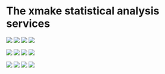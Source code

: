 # The xmake statistical analysis services

![](https://img.shields.io/github/downloads/tboox/xmake-stats/v2.2.2/total.svg?style=flat-square) ![](https://img.shields.io/github/downloads/tboox/xmake-stats/v2.2.2/linux.svg?style=flat-square) ![](https://img.shields.io/github/downloads/tboox/xmake-stats/v2.2.2/macosx.svg?style=flat-square) ![](https://img.shields.io/github/downloads/tboox/xmake-stats/v2.2.2/windows.svg?style=flat-square)

![](https://img.shields.io/github/downloads/tboox/xmake-stats/v2.2.1/total.svg?style=flat-square) ![](https://img.shields.io/github/downloads/tboox/xmake-stats/v2.2.1/linux.svg?style=flat-square) ![](https://img.shields.io/github/downloads/tboox/xmake-stats/v2.2.1/macosx.svg?style=flat-square) ![](https://img.shields.io/github/downloads/tboox/xmake-stats/v2.2.1/windows.svg?style=flat-square)

![](https://img.shields.io/github/downloads/tboox/xmake-stats/v2.1.9/total.svg?style=flat-square) ![](https://img.shields.io/github/downloads/tboox/xmake-stats/v2.1.9/linux.svg?style=flat-square) ![](https://img.shields.io/github/downloads/tboox/xmake-stats/v2.1.9/macosx.svg?style=flat-square) ![](https://img.shields.io/github/downloads/tboox/xmake-stats/v2.1.9/windows.svg?style=flat-square)
